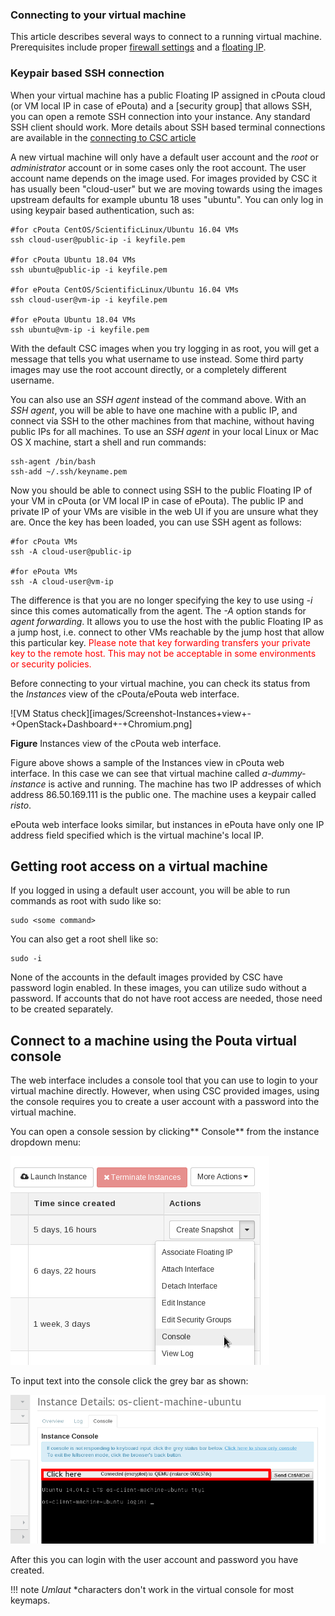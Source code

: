 ### Connecting to your virtual machine

This article describes several ways to connect to a running virtual machine.
Prerequisites include proper [firewall settings](launch-vm-from-web-gui#firewalls-and-security-groups)
and a [floating IP](launch-vm-from-web-gui#adding-a-public-ip-for-the-machine-in-cpouta).

### Keypair based SSH connection

When your virtual machine has a  public Floating IP assigned in cPouta
cloud (or VM local  IP in case of ePouta) and  a [security group] that
allows  SSH,  you   can  open  a  remote  SSH   connection  into  your
instance. Any standard SSH client  should work. More details about SSH
based terminal connections are  available in the [connecting to CSC article](../connections) 

A new  virtual machine will only  have a default user  account and the
*root*  or *administrator*  account or  in  some cases  only the  root
account. The user  account name depends on the image  used. For images
provided by  CSC it has  usually been  "cloud-user" but we  are moving
towards using the images upstream defaults  for example ubuntu 18 uses
"ubuntu". You can only log in using keypair based authentication, such
as:

    #for cPouta CentOS/ScientificLinux/Ubuntu 16.04 VMs
    ssh cloud-user@public-ip -i keyfile.pem

    #for cPouta Ubuntu 18.04 VMs
    ssh ubuntu@public-ip -i keyfile.pem

    #for ePouta CentOS/ScientificLinux/Ubuntu 16.04 VMs
    ssh cloud-user@vm-ip -i keyfile.pem

    #for ePouta Ubuntu 18.04 VMs
    ssh ubuntu@vm-ip -i keyfile.pem

With the default CSC images when you  try logging in as root, you will
get a message that tells you  what username to use instead. Some third
party  images may  use  the  root account  directly,  or a  completely
different username.

You can also use an *SSH agent*  instead of the command above. With an
*SSH agent*, you  will be able to  have one machine with  a public IP,
and connect via  SSH to the other machines from  that machine, without
having public  IPs for  all machines.  To use an  *SSH agent*  in your
local Linux or Mac OS X machine, start a shell and run commands:

    ssh-agent /bin/bash
    ssh-add ~/.ssh/keyname.pem

Now you should be able to connect  using SSH to the public Floating IP
of your VM in cPouta (or VM local IP in case of ePouta). The public IP
and private IP of your VMs are visible in the web UI if you are unsure
what they are. Once the key has  been loaded, you can use SSH agent as
follows: 

    #for cPouta VMs
    ssh -A cloud-user@public-ip

    #for ePouta VMs
    ssh -A cloud-user@vm-ip

The difference  is that you  are no  longer specifying the key  to use
using *-i*  since this  comes automatically from  the agent.  The *-A*
option stands  for *agent forwarding*. It  allows you to use  the host
with the public Floating IP as a  jump host, i.e. connect to other VMs
reachable  by the  jump host  that  allow this  particular key.  <span
style="color:#FF0000;">Please note that  key forwarding transfers your
private key  to the remote  host. This may  not be acceptable  in some
environments or security policies.</span>

Before connecting  to your virtual  machine, you can check  its status
from the *Instances* view of the cPouta/ePouta web interface.

![VM Status check][images/Screenshot-Instances+view+-+OpenStack+Dashboard+-+Chromium.png]

**Figure** Instances view of the cPouta web interface.

Figure above shows a  sample  of  the  Instances  view in  cPouta  web
interface.   In this  case  we  can see  that  virtual machine  called
*a-dummy-instance* is  active  and running.  The  machine  has two  IP
addresses  of  which address  86.50.169.111  is  the public  one.  The
machine uses a keypair called *risto*.

ePouta web interface looks similar, but  instances in ePouta have only
one IP  address field specified  which is the virtual  machine's local
IP.

## Getting root access on a virtual machine

If you logged in using a default user account, you will be able to run
commands as root with sudo like so:

    sudo <some command>

You can also get a root shell like so:

    sudo -i

None  of the  accounts  in the  default images  provided  by CSC  have
password login enabled. In these  images, you can utilize sudo without
a password.   If accounts  that do  not have  root access  are needed,
those need to be created separately.

## Connect to a machine using the Pouta virtual console

The web interface includes a console tool that you can use to login to
your  virtual  machine directly.   However,  when  using CSC  provided
images, using the console requires you to create a user account with a
password into the virtual machine.

You  can open  a  console  session  by  clicking** Console** from  the
instance dropdown menu:

![Open console in web GUI](images/console-button-horizon.png)

To input text into the console click the grey bar as shown:

![Input text to web console](images/Screenshot-Instance+Details+-+OpenStack+Dashboard+-+Chromium-1.png)

After this you  can login with the user account  and password you have
created.

!!! note
    *Umlaut* *characters don't work in the virtual console for most keymaps.
